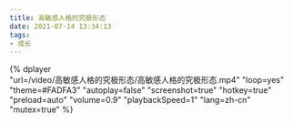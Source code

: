 ```yaml
---
title: 高敏感人格的究极形态
date: 2021-07-14 13:34:13
tags:
- 成长
---
```


{%
    dplayer     
    "url=/video/高敏感人格的究极形态/高敏感人格的究极形态.mp4"
    "loop=yes"
    "theme=#FADFA3"
    "autoplay=false"
    "screenshot=true"
    "hotkey=true"
    "preload=auto"
    "volume=0.9"
    "playbackSpeed=1"
    "lang=zh-cn"
    "mutex=true"
%}


